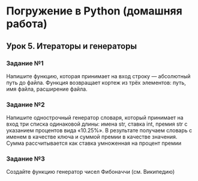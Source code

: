 # Погружение в Python (домашняя работа)
## Урок 5. Итераторы и генераторы
### Задание №1
Напишите функцию, которая принимает на вход строку — абсолютный путь до файла.
Функция возвращает кортеж из трёх элементов: путь, имя файла, расширение файла.
### Задание №2
Напишите однострочный генератор словаря, который принимает на вход три списка одинаковой длины:
имена str, ставка int, премия str с указанием процентов вида «10.25%».
В результате получаем словарь с именем в качестве ключа и суммой премии в качестве значения.
Сумма рассчитывается как ставка умноженная на процент премии
### Задание №3
Создайте функцию генератор чисел Фибоначчи (см. Википедию)